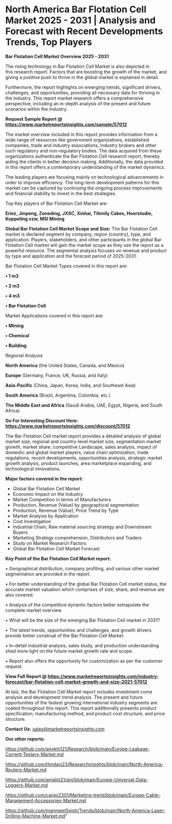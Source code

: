 # North America Bar Flotation Cell Market 2025 - 2031 | Analysis and Forecast with Recent Developments Trends, Top Players

<Strong> Bar Flotation Cell Market Overview 2025 - 2031</strong>

The rising technology in Bar Flotation Cell Market is also depicted in this research report. Factors that are boosting the growth of the market, and giving a positive push to thrive in the global market is explained in detail.

Furthermore, the report highlights on emerging trends, significant drivers, challenges, and opportunities, providing all necessary data for thriving in the industry. This report market research offers a comprehensive perspective, including an in-depth analysis of the present and future scenarios within the industry.

<strong>Request Sample Report @ <a href=https://www.marketreportsinsights.com/sample/57012>https://www.marketreportsinsights.com/sample/57012</a></strong>

The market overview included in this report provides information from a wide range of resources like government organizations, established companies, trade and industry associations, industry brokers and other such regulatory and non-regulatory bodies. The data acquired from these organizations authenticate the Bar Flotation Cell research report, thereby aiding the clients in better decision making. Additionally, the data provided in this report offers a contemporary understanding of the market dynamics.

The leading players are focusing mainly on technological advancements in order to improve efficiency. The long-term development patterns for this market can be captured by continuing the ongoing process improvements and financial stability to invest in the best strategies.

Top Key players of Bar Flotation Cell Market are:

<strong>Eriez, Jinpeng, Zoneding, JXSC, Xinhai, Tihmily Cakes, Hoorstudio, Koppeling vzw, MSI Mining</strong>

<strong><b>Global Bar Flotation Cell Market Scope and Size:</b></strong>
The Bar Flotation Cell market is declared segment by company, region (country), type, and application. Players, stakeholders, and other participants in the global Bar Flotation Cell market will gain the market scope as they use the report as a powerful resource. The segmental analysis focuses on revenue and product by type and application and the forecast period of 2025-2031.

Bar Flotation Cell Market Types covered in this report are:

<strong>• 1 m3

• 2 m3

• 4 m3

• Bar Flotation Cell</strong>

Market Applications covered in this report are:

<strong>• Mining

• Chemical

• Building</strong> 

Regional Analysis

<strong>North America</strong> (the United States, Canada, and Mexico)

<strong>Europe</strong> (Germany, France, UK, Russia, and Italy)

<strong>Asia-Pacific</strong> (China, Japan, Korea, India, and Southeast Asia)

<strong>South America</strong> (Brazil, Argentina, Colombia, etc.)

<strong>The Middle East and Africa</strong> (Saudi Arabia, UAE, Egypt, Nigeria, and South Africa)

<strong>Go For Interesting Discount Here: <a href=https://www.marketreportsinsights.com/discount/57012>https://www.marketreportsinsights.com/discount/57012</a></strong>

The Bar Flotation Cell market report provides a detailed analysis of global market size, regional and country-level market size, segmentation market growth, market share, competitive Landscape, sales analysis, impact of domestic and global market players, value chain optimization, trade regulations, recent developments, opportunities analysis, strategic market growth analysis, product launches, area marketplace expanding, and technological innovations.

<strong><b>Major factors covered in the report:</b></strong>
<ul>
  <li>Global Bar Flotation Cell Market </li>
  <li>Economic Impact on the Industry</li>
  <li>Market Competition in terms of Manufacturers</li>
  <li>Production, Revenue (Value) by geographical segmentation</li>
  <li>Production, Revenue (Value), Price Trend by Type</li>
  <li>Market Analysis by Application</li>
  <li>Cost Investigation</li>
  <li>Industrial Chain, Raw material sourcing strategy and Downstream Buyers</li>
  <li>Marketing Strategy comprehension, Distributors and Traders</li>
  <li>Study on Market Research Factors</li>
  <li>Global Bar Flotation Cell Market Forecast</li>
</ul>

<strong><b>Key Point of the Bar Flotation Cell Market report:</b></strong>

• Geographical distribution, company profiling, and various other market segmentation are provided in the report.

• For better understanding of the global Bar Flotation Cell market status, the accurate market valuation which comprises of size, share, and revenue are also covered.

• Analysis of the competitive dynamic factors better extrapolate the complete market overview

• What will be the size of the emerging Bar Flotation Cell market in 2031?

• The latest trends, opportunities and challenges, and growth drivers provide better construal of the Bar Flotation Cell Market.

• In-detail industrial analysis, sales study, and production understanding shed more light on the future market growth rate and scope.

• Report also offers the opportunity for customization as per the customer request.

<strong><b>View Full Report @ <a href=https://www.marketreportsinsights.com/industry-forecast/bar-flotation-cell-market-growth-and-size-2021-57012>https://www.marketreportsinsights.com/industry-forecast/bar-flotation-cell-market-growth-and-size-2021-57012</a></b></strong>


At last, the Bar Flotation Cell Market report includes investment come analysis and development trend analysis. The present and future opportunities of the fastest growing international industry segments are coated throughout this report. This report additionally presents product specification, manufacturing method, and product cost structure, and price structure.

<strong>Contact Us:</strong>
sales@marketreportsinsights.com

<strong>Our other reports:</strong>

<a href=https://github.com/anokhi121/Research/blob/main/Europe-Leakage-Current-Testers-Market.md>https://github.com/anokhi121/Research/blob/main/Europe-Leakage-Current-Testers-Market.md</a>

<a href=https://github.com/Hindavi23/Researchinsights/blob/main/North-America-Routers-Market.md>https://github.com/Hindavi23/Researchinsights/blob/main/North-America-Routers-Market.md</a>

<a href=https://github.com/anjaliiii21/ani/blob/main/Europe-Universal-Data-Loggers-Market.md>https://github.com/anjaliiii21/ani/blob/main/Europe-Universal-Data-Loggers-Market.md</a>

<a href=https://github.com/cargo2301/Marketing-trend/blob/main/Europe-Cable-Management-Accessories-Market.md>https://github.com/cargo2301/Marketing-trend/blob/main/Europe-Cable-Management-Accessories-Market.md</a>

<a href=https://github.com/manmeet5sigh/Trends/blob/main/North-America-Laser-Drilling-Machine-Market.md>https://github.com/manmeet5sigh/Trends/blob/main/North-America-Laser-Drilling-Machine-Market.md</a>"
